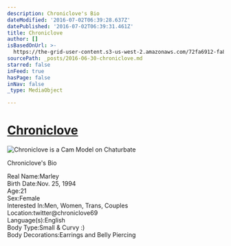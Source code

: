 ```yaml
---
description: Chroniclove's Bio
dateModified: '2016-07-02T06:39:28.637Z'
datePublished: '2016-07-02T06:39:31.461Z'
title: Chroniclove
author: []
isBasedOnUrl: >-
  https://the-grid-user-content.s3-us-west-2.amazonaws.com/72fa6912-fa8d-4c0a-8f47-44eb06d954de.jpg
sourcePath: _posts/2016-06-30-chroniclove.md
starred: false
inFeed: true
hasPage: false
inNav: false
_type: MediaObject

---
```

# [Chroniclove][0]
![Chroniclove is a Cam Model on Chaturbate](https://the-grid-user-content.s3-us-west-2.amazonaws.com/72fa6912-fa8d-4c0a-8f47-44eb06d954de.jpg)

Chroniclove's Bio

Real Name:Marley  
Birth Date:Nov. 25, 1994  
Age:21  
Sex:Female  
Interested In:Men, Women, Trans, Couples  
Location:twitter@chroniclove69  
Language(s):English  
Body Type:Small & Curvy :)  
Body Decorations:Earrings and Belly Piercing

[0]: https://profiles.chaturbate.plus/chroniclove/ "Chroniclove Chaturbate Plus Profile"